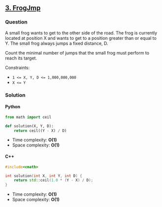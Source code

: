 ## **[3. FrogJmp](https://app.codility.com/programmers/lessons/3-time_complexity/frog_jmp/)**

### Question
A small frog wants to get to the other side of the road. The frog is currently located at position X and wants to get to a position greater than or equal to Y. The small frog always jumps a fixed distance, D.

Count the minimal number of jumps that the small frog must perform to reach its target.

Constraints:
- `1 <= X, Y, D <= 1,000,000,000`
- `X <= Y`

### Solution

#### Python
```python
from math import ceil 

def solution(X, Y, D):
    return ceil((Y - X) / D)
```

- Time complexity: **O(1)**
- Space complexity: **O(1)**

#### C++
```cpp
#include<cmath>

int solution(int X, int Y, int D) {
    return std::ceil(1.0 * (Y - X) / D);
}
```

- Time complexity: **O(1)**
- Space complexity: **O(1)**
